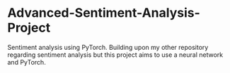# Advanced-Sentiment-Analysis-Project
Sentiment analysis using PyTorch. Building upon my other repository regarding sentiment analysis but this project aims to use a neural network and PyTorch.
